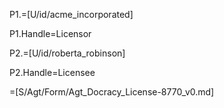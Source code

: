P1.=[U/id/acme_incorporated]

P1.Handle=Licensor

P2.=[U/id/roberta_robinson]

P2.Handle=Licensee

=[S/Agt/Form/Agt_Docracy_License-8770_v0.md]

